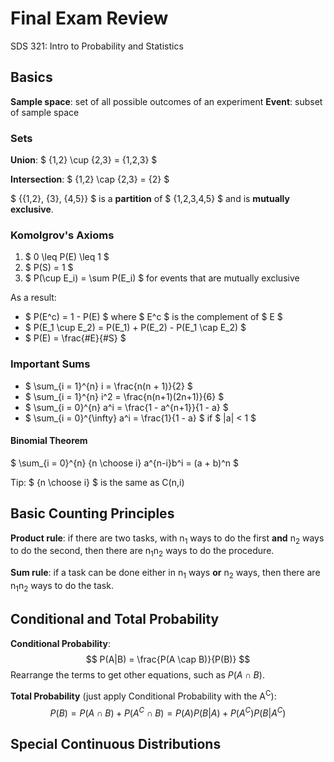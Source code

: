 # Final Exam Review
SDS 321: Intro to Probability and Statistics

## Basics
**Sample space**: set of all possible outcomes of an experiment
**Event**: subset of sample space

### Sets
**Union**: $ \{1,2\} \cup \{2,3\} = \{1,2,3\} $

**Intersection**: $ \{1,2\} \cap \{2,3\} = \{2\} $

$ \{\{1,2\}, \{3\}, \{4,5\}\} $ is a **partition** of $ \{1,2,3,4,5\} $ and is **mutually exclusive**.

### Komolgrov's Axioms
1. $ 0 \leq P(E) \leq 1 $
2. $ P(S) = 1 $
3. $ P(\cup E_i) = \sum P(E_i) $ for events that are mutually exclusive

As a result:

- $ P(E^c) = 1 - P(E) $ where $ E^c $ is the complement of $ E $
- $ P(E_1 \cup E_2) = P(E_1) + P(E_2) - P(E_1 \cap E_2) $
- $ P(E) = \frac{\#E}{\#S} $

### Important Sums
- $ \sum_{i = 1}^{n} i = \frac{n(n + 1)}{2} $
- $ \sum_{i = 1}^{n} i^2 = \frac{n(n+1)(2n+1)}{6} $
- $ \sum_{i = 0}^{n} a^i = \frac{1 - a^{n+1}}{1 - a} $
- $ \sum_{i = 0}^{\infty} a^i = \frac{1}{1 - a} $ if $ |a| < 1 $

#### Binomial Theorem
$ \sum_{i = 0}^{n} {n \choose i} a^{n-i}b^i = (a + b)^n $

Tip: $ {n \choose i} $ is the same as C(n,i)

## Basic Counting Principles
**Product rule**: if there are two tasks, with n<sub>1</sub> ways to do the first **and** n<sub>2</sub> ways to do the second, then there are n<sub>1</sub>n<sub>2</sub> ways to do the procedure.

**Sum rule**: if a task can be done either in n<sub>1</sub> ways **or** n<sub>2</sub> ways, then there are n<sub>1</sub>n<sub>2</sub> ways to do the task.

## Conditional and Total Probability
**Conditional Probability**:
$$
P(A|B) = \frac{P(A \cap B)}{P(B)}
$$
Rearrange the terms to get other equations, such as $P(A \cap B)$.

**Total Probability** (just apply Conditional Probability with the A<sup>C</sup>):
$$
P(B) = P(A \cap B) + P(A^C \cap B) = P(A)P(B|A) + P(A^C)P(B|A^C)
$$

## Special Continuous Distributions
